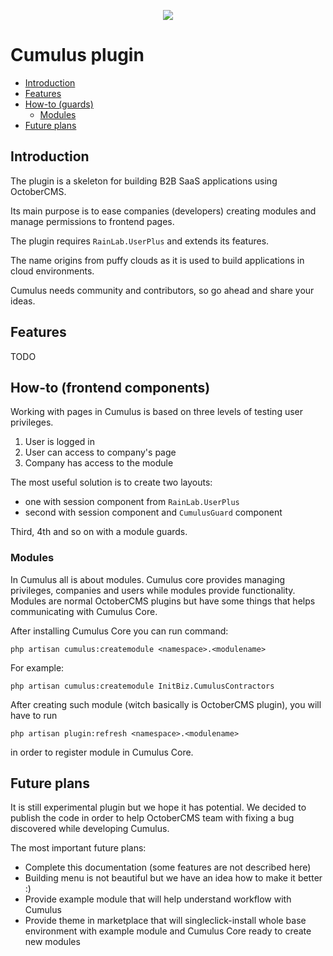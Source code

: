<p align="center"><img src="http://init.biz/storage/app/media/publiczne/cumulus.png"></p>

# Cumulus plugin
- [Introduction](#introduction)
- [Features](#features)
- [How-to (guards)](#howto)
  - [Modules](#modules)
- [Future plans](#futureplans)

<a name="introduction"></a>
## Introduction
The plugin is a skeleton for building B2B SaaS applications using OctoberCMS.

Its main purpose is to ease companies (developers) creating modules and manage permissions to frontend pages.

The plugin requires `RainLab.UserPlus` and extends its features.

The name origins from puffy clouds as it is used to build applications in cloud environments.

Cumulus needs community and contributors, so go ahead and share your ideas.

<a name="features"></a>
## Features
TODO

<a name="howto"></a>
## How-to (frontend components)
Working with pages in Cumulus is based on three levels of testing user privileges.
1. User is logged in
1. User can access to company's page
1. Company has access to the module

The most useful solution is to create two layouts:
* one with session component from `RainLab.UserPlus`
* second with session component and `CumulusGuard` component

Third, 4th and so on with a module guards.

<a name="modules"></a>
### Modules
In Cumulus all is about modules. Cumulus core provides managing privileges, companies and users while modules provide functionality. Modules are normal OctoberCMS plugins but have some things that helps communicating with Cumulus Core.

After installing Cumulus Core you can run command:

```php artisan cumulus:createmodule <namespace>.<modulename>```

For example:

```php artisan cumulus:createmodule InitBiz.CumulusContractors```

After creating such module (witch basically is OctoberCMS plugin), you will have to run

```php artisan plugin:refresh <namespace>.<modulename>```

in order to register module in Cumulus Core.

<a name="futureplans"></a>
## Future plans
It is still experimental plugin but we hope it has potential. We decided to publish the code in order to help OctoberCMS team with fixing a bug discovered while developing Cumulus.

The most important future plans:
* Complete this documentation (some features are not described here)
* Building menu is not beautiful but we have an idea how to make it better :)
* Provide example module that will help understand workflow with Cumulus
* Provide theme in marketplace that will singleclick-install whole base environment with example module and Cumulus Core ready to create new modules
